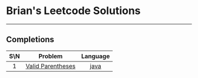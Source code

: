 # Brian's Leetcode Solutions

---

## Completions
| S\N | Problem      |Language
|:----:|:------------:|:--------:|
|1|[Valid Parentheses](https://leetcode.com/problems/valid-parentheses/)|[java](https://github.com/Sealpillow/Leetcode/blob/main/src/java/ValidParentheses.java)|
